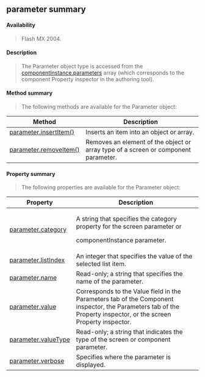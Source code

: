 ## parameter summary

#### Availability

> Flash MX 2004.

#### Description

> The Parameter object type is accessed from the [componentInstance.parameters](#_bookmark102) array (which corresponds to the component Property inspector in the authoring tool).

#### Method summary

> The following methods are available for the Parameter object:

| **Method**                              | **Description**                                                                    |
|-----------------------------------------|------------------------------------------------------------------------------------|
| [parameter.insertItem()](#_bookmark751) | Inserts an item into an object or array.                                           |
| [parameter.removeItem()](#_bookmark754) | Removes an element of the object or array type of a screen or component parameter. |

#### Property summary

> The following properties are available for the Parameter object:

<table><thead><tr class="header"><th><strong>Property</strong></th><th><strong>Description</strong></th></tr></thead><tbody><tr class="odd"><td><a href="#parameter.category">parameter.category</a></td><td><p>A string that specifies the category property for the screen parameter or</p><p>componentInstance parameter.</p></td></tr><tr class="even"><td><a href="#_bookmark752">parameter.listIndex</a></td><td>An integer that specifies the value of the selected list item.</td></tr><tr class="odd"><td><a href="#_bookmark753">parameter.name</a></td><td>Read-only; a string that specifies the name of the parameter.</td></tr><tr class="even"><td><a href="#_bookmark755">parameter.value</a></td><td>Corresponds to the Value field in the Parameters tab of the Component inspector, the Parameters tab of the Property inspector, or the screen Property inspector.</td></tr><tr class="odd"><td><a href="#_bookmark756">parameter.valueType</a></td><td>Read-only; a string that indicates the type of the screen or component parameter.</td></tr><tr class="even"><td><a href="#_bookmark757">parameter.verbose</a></td><td>Specifies where the parameter is displayed.</td></tr></tbody></table>

<span id="parameter.category" class="anchor"></span>
